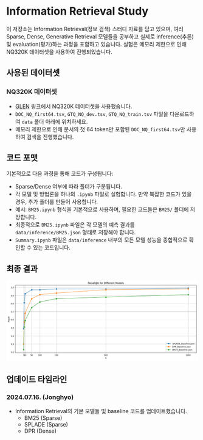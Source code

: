# Information Retrieval Study

이 저장소는 Information Retrieval(정보 검색) 스터디 자료를 담고 있으며, 여러 Sparse, Dense, Generative Retrieval 모델들을 공부하고 실제로 inference(추론) 및 evaluation(평가)하는 과정을 포함하고 있습니다. 실험은 메모리 제한으로 인해 NQ320K 데이터셋을 사용하여 진행되었습니다.

## 사용된 데이터셋
### NQ320K 데이터셋
- [GLEN](https://github.com/skleee/GLEN?tab=readme-ov-file) 링크에서 NQ320K 데이터셋을 사용했습니다.
- `DOC_NQ_first64.tsv`, `GTQ_NQ_dev.tsv`, `GTQ_NQ_train.tsv` 파일을 다운로드하여 `data` 폴더 아래에 위치하세요.
- 메모리 제한으로 인해 문서의 첫 64 token만 포함된 `DOC_NQ_first64.tsv`만 사용하여 검색을 진행했습니다.

## 코드 포맷
기본적으로 다음 과정을 통해 코드가 구성됩니다:
- Sparse/Dense 여부에 따라 폴더가 구분됩니다.
- 각 모델 및 방법론을 하나의 `.ipynb` 파일로 실험합니다. 만약 복잡한 코드가 있을 경우, 추가 폴더를 만들어 사용합니다.
- 예시: `BM25.ipynb` 형식을 기본적으로 사용하며, 필요한 코드들은 `BM25/` 폴더에 저장합니다.
- 최종적으로 `BM25.ipynb` 파일은 각 모델의 예측 결과를 `data/inference/BM25.json` 형태로 저장해야 합니다.
- `Summary.ipynb` 파일은 `data/inference` 내부의 모든 모델 성능을 종합적으로 확인할 수 있는 코드입니다.

## 최종 결과
![SPLADE, DPR, BM25 Figure](./figure/SPLADE_DPR_BM25_figure.png)

## 업데이트 타임라인
### 2024.07.16. (Jonghyo)
- Information Retrieval의 기본 모델들 및 baseline 코드를 업데이트했습니다.
  - BM25 (Sparse)
  - SPLADE (Sparse)
  - DPR (Dense)


